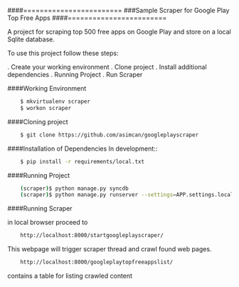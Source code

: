 ####========================
###Sample Scraper for Google Play Top Free Apps
####========================

A project for scraping top 500 free apps on Google Play and store on a local Sqlite database.

To use this project follow these steps:

. Create your working environment
. Clone project
. Install additional dependencies
. Running Project
. Run Scraper

####Working Environment

```bash
    $ mkvirtualenv scraper
    $ workon scraper
```


####Cloning project

```bash
    $ git clone https://github.com/asimcan/googleplayscraper
```

####Installation of Dependencies
In development::

```bash
    $ pip install -r requirements/local.txt
```

####Running Project

```bash
    (scraper)$ python manage.py syncdb
    (scraper)$ python manage.py runserver --settings=APP.settings.local
```


####Running Scraper

in local browser proceed to
```bash
    http://localhost:8000/startgoogleplayscraper/
```

This webpage will trigger scraper thread and crawl found web pages.

```bash
    http://localhost:8000/googleplaytopfreeappslist/
```

contains a table for listing crawled content